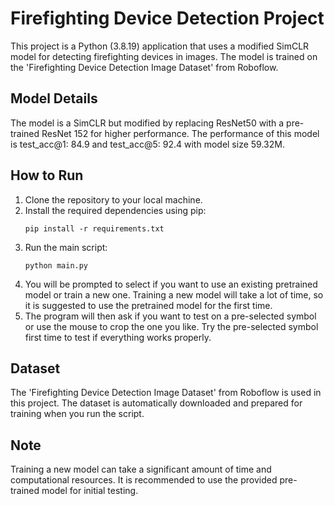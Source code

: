 # Firefighting Device Detection Project

This project is a Python (3.8.19) application that uses a modified SimCLR model for detecting firefighting devices in images. The model is trained on the 'Firefighting Device Detection Image Dataset' from Roboflow.

## Model Details

The model is a SimCLR but modified by replacing ResNet50 with a pre-trained ResNet 152 for higher performance. The performance of this model is test_acc@1: 84.9 and test_acc@5: 92.4 with model size 59.32M.

## How to Run

1. Clone the repository to your local machine.
2. Install the required dependencies using pip:
    ```
    pip install -r requirements.txt
    ```
3. Run the main script:
    ```
    python main.py
    ```
4. You will be prompted to select if you want to use an existing pretrained model or train a new one. Training a new model will take a lot of time, so it is suggested to use the pretrained model for the first time.
5. The program will then ask if you want to test on a pre-selected symbol or use the mouse to crop the one you like. Try the pre-selected symbol first time to test if everything works properly.

## Dataset

The 'Firefighting Device Detection Image Dataset' from Roboflow is used in this project. The dataset is automatically downloaded and prepared for training when you run the script.

## Note

Training a new model can take a significant amount of time and computational resources. It is recommended to use the provided pre-trained model for initial testing.
